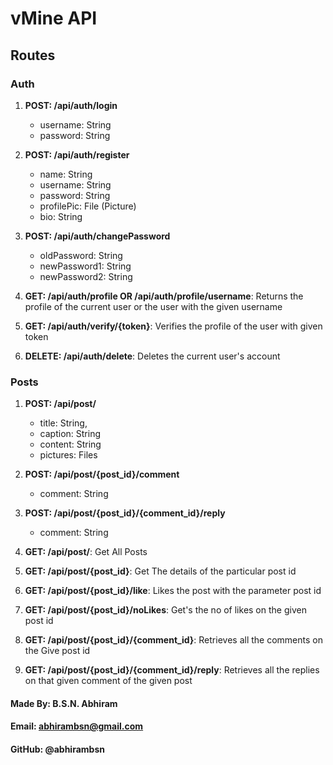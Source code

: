 # vMine API
## Routes
### Auth
1. **POST: /api/auth/login**
    - username: String
    - password: String

2. **POST: /api/auth/register**
    - name: String
    - username: String
    - password: String
    - profilePic: File (Picture)
    - bio: String

3. **POST: /api/auth/changePassword**
    - oldPassword: String
    - newPassword1: String
    - newPassword2: String

4. **GET: /api/auth/profile OR /api/auth/profile/username**: Returns the profile of the current user or the user with the given username

5. **GET: /api/auth/verify/{token}**: Verifies the profile of the user with given token

6. **DELETE: /api/auth/delete**: Deletes the current user's account

### Posts
1. **POST: /api/post/**
    - title: String,
    - caption: String
    - content: String
    - pictures: Files

2. **POST: /api/post/{post_id}/comment**
    - comment: String

3. **POST: /api/post/{post_id}/{comment_id}/reply**
    - comment: String

4. **GET: /api/post/**: Get All Posts
5. **GET: /api/post/{post_id}**: Get The details of the particular post id
6. **GET: /api/post/{post_id}/like**: Likes the post with the parameter post id
7. **GET: /api/post/{post_id}/noLikes**: Get's the no of likes on the given post id
8. **GET: /api/post/{post_id}/{comment_id}**: Retrieves all the comments on the Give post id
9. **GET: /api/post/{post_id}/{comment_id}/reply**: Retrieves all the replies on that given comment of the given post

#### Made By: B.S.N. Abhiram
#### Email: abhirambsn@gmail.com
#### GitHub: @abhirambsn